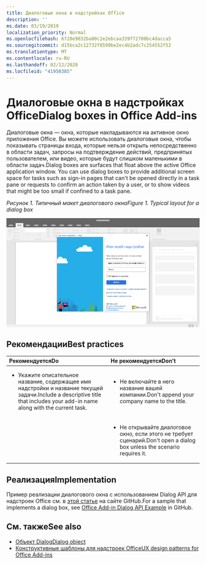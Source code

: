 ```yaml
---
title: Диалоговые окна в надстройках Office
description: ''
ms.date: 03/19/2019
localization_priority: Normal
ms.openlocfilehash: 6728e9032ba00c2e2ebcaa339f72700bc4dacca5
ms.sourcegitcommit: d15bca2c12732f8599be2ec4b2adc7c254552f52
ms.translationtype: MT
ms.contentlocale: ru-RU
ms.lasthandoff: 02/12/2020
ms.locfileid: "41950385"
---
```

# <a name="dialog-boxes-in-office-add-ins"></a><span data-ttu-id="ff3d3-102">Диалоговые окна в надстройках Office</span><span class="sxs-lookup"><span data-stu-id="ff3d3-102">Dialog boxes in Office Add-ins</span></span>
 
<span data-ttu-id="ff3d3-p101">Диалоговые окна — окна, которые накладываются на активное окно приложения Office. Вы можете использовать диалоговые окна, чтобы показывать страницы входа, которые нельзя открыть непосредственно в области задач, запросы на подтверждение действий, предпринятых пользователем, или видео, которые будут слишком маленькими в области задач.</span><span class="sxs-lookup"><span data-stu-id="ff3d3-p101">Dialog boxes are surfaces that float above the active Office application window. You can use dialog boxes to provide additional screen space for tasks such as sign-in pages that can't be opened directly in a task pane or requests to confirm an action taken by a user, or to show videos that might be too small if confined to a task pane.</span></span>

<span data-ttu-id="ff3d3-105">*Рисунок 1. Типичный макет диалогового окна*</span><span class="sxs-lookup"><span data-stu-id="ff3d3-105">*Figure 1. Typical layout for a dialog box*</span></span>

![Изображение, на котором показан типичный макет диалогового окна](../images/overview-with-app-dialog.png)

## <a name="best-practices"></a><span data-ttu-id="ff3d3-107">Рекомендации</span><span class="sxs-lookup"><span data-stu-id="ff3d3-107">Best practices</span></span>

|<span data-ttu-id="ff3d3-108">**Рекомендуется**</span><span class="sxs-lookup"><span data-stu-id="ff3d3-108">**Do**</span></span>|<span data-ttu-id="ff3d3-109">**Не рекомендуется**</span><span class="sxs-lookup"><span data-stu-id="ff3d3-109">**Don't**</span></span>|
|:-----|:--------|
|<ul><li><span data-ttu-id="ff3d3-110">Укажите описательное название, содержащее имя надстройки и название текущей задачи.</span><span class="sxs-lookup"><span data-stu-id="ff3d3-110">Include a descriptive title that includes your add-in name along with the current task.</span></span></li></ul>|<ul><li><span data-ttu-id="ff3d3-111">Не включайте в него название вашей компании.</span><span class="sxs-lookup"><span data-stu-id="ff3d3-111">Don't append your company name to the title.</span></span></li></ul>|
||<ul><li><span data-ttu-id="ff3d3-112">Не открывайте диалоговое окно, если этого не требует сценарий.</span><span class="sxs-lookup"><span data-stu-id="ff3d3-112">Don't open a dialog box unless the scenario requires it.</span></span></li></ul>|

## <a name="implementation"></a><span data-ttu-id="ff3d3-113">Реализация</span><span class="sxs-lookup"><span data-stu-id="ff3d3-113">Implementation</span></span>

<span data-ttu-id="ff3d3-114">Пример реализации диалогового окна с использованием Dialog API для надстроек Office см. в [этой статье](https://github.com/OfficeDev/Office-Add-in-Dialog-API-Simple-Example) на сайте GitHub.</span><span class="sxs-lookup"><span data-stu-id="ff3d3-114">For a sample that implements a dialog box, see [Office Add-in Dialog API Example](https://github.com/OfficeDev/Office-Add-in-Dialog-API-Simple-Example) in GitHub.</span></span>

## <a name="see-also"></a><span data-ttu-id="ff3d3-115">См. также</span><span class="sxs-lookup"><span data-stu-id="ff3d3-115">See also</span></span>

- [<span data-ttu-id="ff3d3-116">Объект Dialog</span><span class="sxs-lookup"><span data-stu-id="ff3d3-116">Dialog object</span></span>](/javascript/api/office/office.dialog)
- [<span data-ttu-id="ff3d3-117">Конструктивные шаблоны для надстроек Office</span><span class="sxs-lookup"><span data-stu-id="ff3d3-117">UX design patterns for Office Add-ins</span></span>](../design/ux-design-pattern-templates.md)
